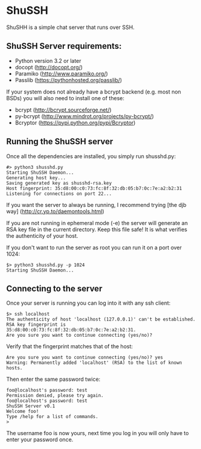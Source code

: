 ShuSSH
======
ShuSHH is a simple chat server that runs over SSH.

## ShuSSH Server requirements:
 - Python version 3.2 or later
 - docopt (http://docopt.org/)
 - Paramiko (http://www.paramiko.org/)
 - Passlib (https://pythonhosted.org/passlib/)

  If your system does not already have a bcrypt backend (e.g. most non BSDs)
  you will also need to install one of these:
  - bcrypt (http://bcrypt.sourceforge.net/)
  - py-bcrypt (http://www.mindrot.org/projects/py-bcrypt/)
  - Bcryptor (https://pypi.python.org/pypi/Bcryptor)

## Running the ShuSSH server
Once all the dependencies are installed, you simply run shusshd.py:

    #> python3 shusshd.py 
    Starting ShuSSH Daemon...
    Generating host key...
    Saving generated key as shusshd-rsa.key
    Host fingerprint: 35:d8:00:c0:73:fc:8f:32:db:05:b7:0c:7e:a2:b2:31
    Listening for connections on port 22...

If you want the server to always be running, I recommend trying [the djb
way] (http://cr.yp.to/daemontools.html)

If you are not running in ephemeral mode (-e) the server will generate an
RSA key file in the current directory. Keep this file safe! It is what
verifies the authenticity of your host.

If you don't want to run the server as root you can run it on a port over 1024:

    $> python3 shusshd.py -p 1024
    Starting ShuSSH Daemon...

## Connecting to the server
Once your server is running you can log into it with any ssh client:

    $> ssh localhost
    The authenticity of host 'localhost (127.0.0.1)' can't be established.
    RSA key fingerprint is 35:d8:00:c0:73:fc:8f:32:db:05:b7:0c:7e:a2:b2:31.
    Are you sure you want to continue connecting (yes/no)?

Verify that the fingerprint matches that of the host:

    Are you sure you want to continue connecting (yes/no)? yes
    Warning: Permanently added 'localhost' (RSA) to the list of known hosts.

Then enter the same password twice:

    foo@localhost's password: test
    Permission denied, please try again.
    foo@localhost's password: test
    ShuSSH Server v0.1
    Welcome foo!
    Type /help for a list of commands.
    > 

The username foo is now yours, next time you log in you will only have to
enter your password once.


